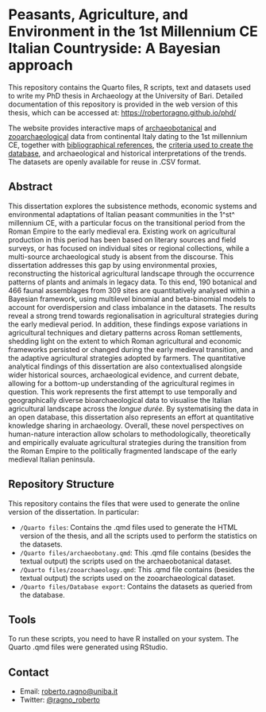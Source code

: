 # Peasants, Agriculture, and Environment in the 1st Millennium CE Italian Countryside: A Bayesian approach

This repository contains the Quarto files, R scripts, text and datasets used to write my PhD thesis in Archaeology at the University of Bari. Detailed documentation of this repository is provided in the web version of this thesis, which can be accessed at: https://robertoragno.github.io/phd/

The website provides interactive maps of [archaeobotanical](https://robertoragno.github.io/phd/materials_archaeobotany.html) and [zooarchaeological](https://robertoragno.github.io/phd/materials_zooarchaeology.html) data from continental Italy dating to the 1st millennium CE, together with [bibliographical references](https://robertoragno.github.io/phd/sites_references.html), the [criteria used to create the database](https://robertoragno.github.io/phd/database.html), and archaeological and historical interpretations of the trends. The datasets are openly available for reuse in .CSV format. 

## Abstract
This dissertation explores the subsistence methods, economic systems and environmental adaptations of Italian peasant communities in the 1^st^ millennium CE, with a particular focus on the transitional period from the Roman Empire to the early medieval era. Existing work on agricultural production in this period has been based on literary sources and field surveys, or has focused on individual sites or regional collections, while a multi-source archaeological study is absent from the discourse. This dissertation addresses this gap by using environmental proxies, reconstructing the historical agricultural landscape through the occurrence patterns of plants and animals in legacy data. To this end, 190 botanical and 466 faunal assemblages from 309 sites are quantitatively analysed within a Bayesian framework, using multilevel binomial and beta-binomial models to account for overdispersion and class imbalance in the datasets. The results reveal a strong trend towards regionalisation in agricultural strategies during the early medieval period. In addition, these findings expose variations in agricultural techniques and dietary patterns across Roman settlements, shedding light on the extent to which Roman agricultural and economic frameworks persisted or changed during the early medieval transition, and the adaptive agricultural strategies adopted by farmers. The quantitative analytical findings of this dissertation are also contextualised alongside wider historical sources, archaeological evidence, and current debate, allowing for a bottom-up understanding of the agricultural regimes in question. This work represents the first attempt to use temporally and geographically diverse bioarchaeological data to visualise the Italian agricultural landscape across the *longue durée.* By systematising the data in an open database, this dissertation also represents an effort at quantitative knowledge sharing in archaeology. Overall, these novel perspectives on human-nature interaction allow scholars to methodologically, theoretically and empirically evaluate agricultural strategies during the transition from the Roman Empire to the politically fragmented landscape of the early medieval Italian peninsula.

## Repository Structure
This repository contains the files that were used to generate the online version of the dissertation. In particular:
- `/Quarto files`: Contains the .qmd files used to generate the HTML version of the thesis, and all the scripts used to perform the statistics on the datasets.
- `/Quarto files/archaeobotany.qmd`: This .qmd file contains (besides the textual output) the scripts used on the archaeobotanical dataset.
- `/Quarto files/zooarchaeology.qmd`: This .qmd file contains (besides the textual output) the scripts used on the zooarchaeological dataset.
- `/Quarto files/Database export`: Contains the datasets as queried from the database.

## Tools
To run these scripts, you need to have R installed on your system. The Quarto .qmd files were generated using RStudio.

## Contact
- Email: roberto.ragno@uniba.it
- Twitter: [@ragno_roberto](https://twitter.com/ragno_roberto)
